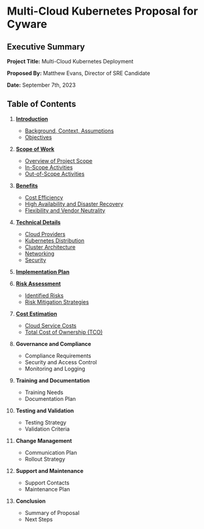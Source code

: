 # Multi-Cloud Kubernetes Proposal for Cyware

## Executive Summary

**Project Title:** Multi-Cloud Kubernetes Deployment

**Proposed By:** Matthew Evans, Director of SRE Candidate

**Date:** September 7th, 2023

## Table of Contents

1. [**Introduction**](./introduction.md)<a id='intro'></a>
   - [Background, Context, Assumptions](./introduction.md#background-context-assumptions)
   - [Objectives](./introduction.md#objectives)
   
2. [**Scope of Work**](./scope.md)<a id='scope'></a>
   - [Overview of Project Scope](./scope.md#overview-of-project-scope)
   - [In-Scope Activities](./scope.md#in-scope-activities)
   - [Out-of-Scope Activities](./scope.md#out-of-scope-activities)

3. [**Benefits**](./benefits.md)<a id='benefits'></a>
   - [Cost Efficiency](./benefits.md#cost-efficiency)
   - [High Availability and Disaster Recovery](./benefits.md#high-availability-and-disaster-recovery)
   - [Flexibility and Vendor Neutrality](./benefits.md#flexibility-and-vendor-neutrality)

4. [**Technical Details**](./techdetails.md)<a id='tech'></a>
   - [Cloud Providers](./techdetails.md#cloud-providers)
   - [Kubernetes Distribution](./techdetails.md#kubernetes-distribution)
   - [Cluster Architecture](./techdetails.md#cluster-architecture)
   - [Networking](./techdetails.md#networking)
   - [Security](./techdetails.md#security)

5. [**Implementation Plan**](./implementation.md)<a id='implement'></a>

6. [**Risk Assessment**](./risk.md)<a id='risk'></a>
   - [Identified Risks](./risk.md#identified-risks)
   - [Risk Mitigation Strategies](./risk.md#risk-mitigation-strategies)

7. [**Cost Estimation**](./cost.md)<a id='cost'></a>
   - [Cloud Service Costs](./cost.md#cloud-service-costs)
   - [Total Cost of Ownership (TCO)](./cost.md#total-cost-of-ownership-tco)

8. **Governance and Compliance**
   - Compliance Requirements
   - Security and Access Control
   - Monitoring and Logging

9. **Training and Documentation**
   - Training Needs
   - Documentation Plan

10. **Testing and Validation**
    - Testing Strategy
    - Validation Criteria

11. **Change Management**
    - Communication Plan
    - Rollout Strategy

12. **Support and Maintenance**
    - Support Contacts
    - Maintenance Plan

13. **Conclusion**
    - Summary of Proposal
    - Next Steps

